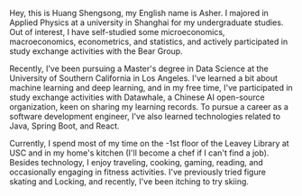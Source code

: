 Hey, this is Huang Shengsong, my English name is Asher. I majored in Applied Physics at a university in Shanghai for my undergraduate studies. Out of interest, I have self-studied some microeconomics, macroeconomics, econometrics, and statistics, and actively participated in study exchange activities with the Bear Group.

Recently, I've been pursuing a Master's degree in Data Science at the University of Southern California in Los Angeles. I've learned a bit about machine learning and deep learning, and in my free time, I've participated in study exchange activities with Datawhale, a Chinese AI open-source organization, keen on sharing my learning records. To pursue a career as a software development engineer, I've also learned technologies related to Java, Spring Boot, and React.

Currently, I spend most of my time on the -1st floor of the Leavey Library at USC and in my home's kitchen (I'll become a chef if I can't find a job). Besides technology, I enjoy traveling, cooking, gaming, reading, and occasionally engaging in fitness activities. I've previously tried figure skating and Locking, and recently, I've been itching to try skiing.

[//]: # (##### Appearence)

[//]: # (- [React Labs: What We've Been Working On – June 2022][12] · React Blog · 2022)

[//]: # ([1]: //huangxuan.me/2015/07/09/js-module-7day/)
